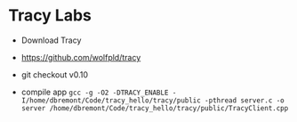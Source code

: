 # Tracy Labs

- Download Tracy
- https://github.com/wolfpld/tracy
- git checkout v0.10

- compile app `gcc -g -O2 -DTRACY_ENABLE -I/home/dbremont/Code/tracy_hello/tracy/public -pthread server.c -o server /home/dbremont/Code/tracy_hello/tracy/public/TracyClient.cpp`

